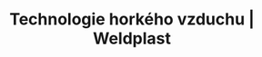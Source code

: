 ---
Link: "file:/Users/vinayakpatel/Downloads/www.weldplast.cz/sk/produkty/technologie-horkeho-vzduchu/ohrivace-lhs/technologie-horkeho-vzduchu-ohrivace-lhs-lhs-15"
product_name: "null"
product_id: "null"
title: "Technologie horkého vzduchu | Weldplast"
product_desc: ""
product_specs: ""
product_downloads: ""
href: ""
accessories: ""
similar_products: ""
---